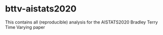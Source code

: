 # bttv-aistats2020
This contains all (reproducible) analysis for the AISTATS2020 Bradley Terry Time Varying paper
